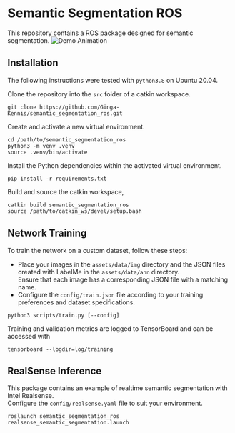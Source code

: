 # Semantic Segmentation ROS
This repository contains a ROS package designed for semantic segmentation.
![Demo Animation](assets/readme/deeplabv3_demo.gif)

## Installation
The following instructions were tested with `python3.8` on Ubuntu 20.04.

Clone the repository into the `src` folder of a catkin workspace.

```
git clone https://github.com/Ginga-Kennis/semantic_segmentation_ros.git
```

Create and activate a new virtual environment.

```
cd /path/to/semantic_segmentation_ros
python3 -m venv .venv
source .venv/bin/activate
```

Install the Python dependencies within the activated virtual environment.

```
pip install -r requirements.txt
```

Build and source the catkin workspace,

```
catkin build semantic_segmentation_ros
source /path/to/catkin_ws/devel/setup.bash
```

## Network Training
To train the network on a custom dataset, follow these steps:
* Place your images in the `assets/data/img`  directory and the JSON files created with LabelMe in the `assets/data/ann` directory.   
Ensure that each image has a corresponding JSON file with a matching name.
* Configure the `config/train.json` file according to your training preferences and dataset specifications.  
```
python3 scripts/train.py [--config]
```

Training and validation metrics are logged to TensorBoard and can be accessed with

```
tensorboard --logdir=log/training
```

## RealSense Inference
This package contains an example of realtime semantic segmentation with Intel Realsense.  
Configure the `config/realsense.yaml` file to suit your environment.
```
roslaunch semantic_segmentation_ros realsense_semantic_segmentation.launch
```
